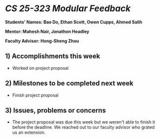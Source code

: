 # *CS 25-323 Modular Feedback*

**Students' Names: Bao Do, Ethan Scott, Owen Cupps, Ahmed Salih**

**Mentor: Mahesh Nair, Jonathon Headley**

**Faculty Advisor: Hong-Sheng Zhou**

## 1) Accomplishments this week ##
   - Worked on project proposal

## 2) Milestones to be completed next week ##
   - Finish project proposal

## 3) Issues, problems or concerns ##
   - The project proposal was due this week but we weren't able to finish it before the deadline. We reached out to our faculty advisor who grated us an extension.

